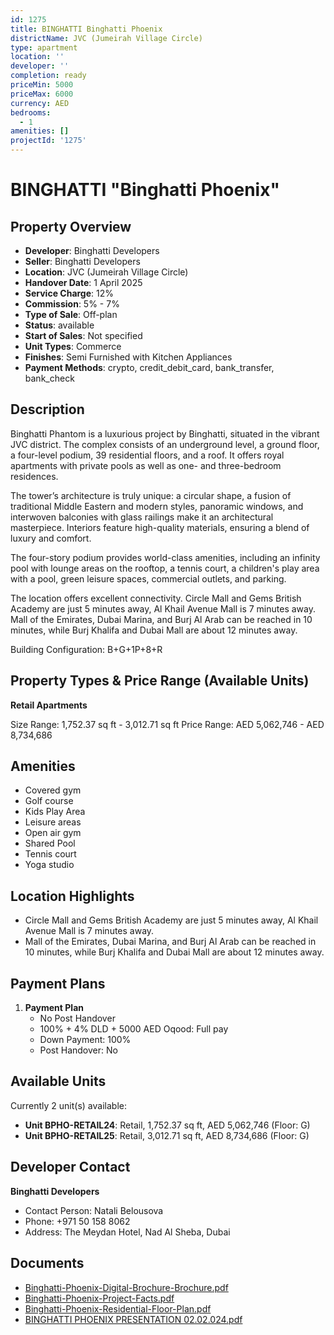 ```yaml
---
id: 1275
title: BINGHATTI Binghatti Phoenix
districtName: JVC (Jumeirah Village Circle)
type: apartment
location: ''
developer: ''
completion: ready
priceMin: 5000
priceMax: 6000
currency: AED
bedrooms:
  - 1
amenities: []
projectId: '1275'
---
```


# BINGHATTI "Binghatti Phoenix"

## Property Overview
- **Developer**: Binghatti Developers
- **Seller**: Binghatti Developers
- **Location**: JVC (Jumeirah Village Circle)
- **Handover Date**: 1 April 2025
- **Service Charge**: 12%
- **Commission**: 5% - 7%
- **Type of Sale**: Off-plan
- **Status**: available
- **Start of Sales**: Not specified
- **Unit Types**: Commerce
- **Finishes**: Semi Furnished with Kitchen Appliances
- **Payment Methods**: crypto, credit_debit_card, bank_transfer, bank_check

## Description
Binghatti Phantom is a luxurious project by Binghatti, situated in the vibrant JVC district. The complex consists of an underground level, a ground floor, a four-level podium, 39 residential floors, and a roof. It offers royal apartments with private pools as well as one- and three-bedroom residences.

The tower’s architecture is truly unique: a circular shape, a fusion of traditional Middle Eastern and modern styles, panoramic windows, and interwoven balconies with glass railings make it an architectural masterpiece. Interiors feature high-quality materials, ensuring a blend of luxury and comfort.

The four-story podium provides world-class amenities, including an infinity pool with lounge areas on the rooftop, a tennis court, a children's play area with a pool, green leisure spaces, commercial outlets, and parking.

The location offers excellent connectivity. Circle Mall and Gems British Academy are just 5 minutes away, Al Khail Avenue Mall is 7 minutes away. Mall of the Emirates, Dubai Marina, and Burj Al Arab can be reached in 10 minutes, while Burj Khalifa and Dubai Mall are about 12 minutes away.

Building Configuration: B+G+1P+8+R

## Property Types & Price Range (Available Units)
**Retail Apartments**

Size Range: 1,752.37 sq ft - 3,012.71 sq ft
Price Range: AED 5,062,746 - AED 8,734,686

## Amenities
- Covered gym
- Golf course
- Kids Play Area
- Leisure areas
- Open air gym
- Shared Pool
- Tennis court
- Yoga studio

## Location Highlights
- Circle Mall and Gems British Academy are just 5 minutes away, Al Khail Avenue Mall is 7 minutes away.
- Mall of the Emirates, Dubai Marina, and Burj Al Arab can be reached in 10 minutes, while Burj Khalifa and Dubai Mall are about 12 minutes away.

## Payment Plans
1. **Payment Plan**
   - No Post Handover
   - 100% + 4% DLD + 5000 AED Oqood: Full pay
   - Down Payment: 100%
   - Post Handover: No

## Available Units
Currently 2 unit(s) available:
- **Unit BPHO-RETAIL24**: Retail, 1,752.37 sq ft, AED 5,062,746 (Floor: G)
- **Unit BPHO-RETAIL25**: Retail, 3,012.71 sq ft, AED 8,734,686 (Floor: G)

## Developer Contact
**Binghatti Developers**
- Contact Person: Natali Belousova
- Phone: +971 50 158 8062
- Address: The Meydan Hotel, Nad Al Sheba, Dubai

## Documents
- [Binghatti-Phoenix-Digital-Brochure-Brochure.pdf](https://cdn.geniemap.net/2024/03/04/wjsERILieEvAA06UNMK9Ew9WraQhNffXMbcs0oft.pdf)
- [Binghatti-Phoenix-Project-Facts.pdf](https://cdn.geniemap.net/2024/03/04/hA5a8wdJF044DWGWije1avCJoJwdS901X8Jwv7ui.pdf)
- [Binghatti-Phoenix-Residential-Floor-Plan.pdf](https://cdn.geniemap.net/2024/03/04/Y5LhroJ7zzSuT3SKiWnqpMZPhsYTxcYkySIjzMLr.pdf)
- [BINGHATTI PHOENIX PRESENTATION 02.02.024.pdf](https://cdn.geniemap.net/2024/08/07/PXWgqQ9N8VBp6bvNKciQhAyRofjue3mlJkAkXZQt.pdf)
